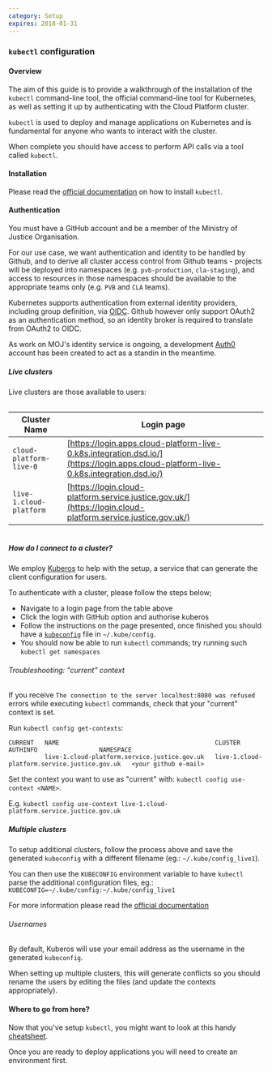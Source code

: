 ```yaml
---
category: Setup
expires: 2018-01-31
---
```

### `kubectl` configuration

#### Overview

The aim of this guide is to provide a walkthrough of the installation of the `kubectl` command-line tool, the official command-line tool for Kubernetes, as well as setting it up by authenticating with the Cloud Platform cluster.

`kubectl` is used to deploy and manage applications on Kubernetes and is fundamental for anyone who wants to interact with the cluster.

When complete you should have access to perform API calls via a tool called `kubectl`.

#### Installation

Please read the [official documentation](https://kubernetes.io/docs/tasks/tools/install-kubectl/) on how to install `kubectl`.

#### Authentication

You must have a GitHub account and be a member of the Ministry of Justice Organisation.

For our use case, we want authentication and identity to be handled by Github, and to derive all cluster access control from Github teams - projects will be deployed into namespaces (e.g. `pvb-production`, `cla-staging`), and access to resources in those namespaces should be available to the appropriate teams only (e.g. `PVB` and `CLA` teams).

Kubernetes supports authentication from external identity providers, including group definition, via [OIDC](https://kubernetes.io/docs/admin/authentication/##openid-connect-tokens). Github however only support OAuth2 as an authentication method, so an identity broker is required to translate from OAuth2 to OIDC.

As work on MOJ's identity service is ongoing, a development [Auth0](https://www.auth0.com) account has been created to act as a standin in the meantime.

##### Live clusters

Live clusters are those available to users:

<div style="height:1px;font-size:1px;">&nbsp;</div>

| Cluster Name | Login page |
| ------------ | ---------- |
| `cloud-platform-live-0` | [https://login.apps.cloud-platform-live-0.k8s.integration.dsd.io/](https://login.apps.cloud-platform-live-0.k8s.integration.dsd.io/) |
| `live-1.cloud-platform` | [https://login.cloud-platform.service.justice.gov.uk/](https://login.cloud-platform.service.justice.gov.uk/) |

<div style="height:1px;font-size:1px;">&nbsp;</div>

##### How do I connect to a cluster?

We employ [Kuberos](https://github.com/negz/kuberos) to help with the setup, a service that can generate the client configuration for users.

To authenticate with a cluster, please follow the steps below;

 - Navigate to a login page from the table above
 - Click the login with GitHub option and authorise kuberos
 - Follow the instructions on the page presented, once finished you should have a [`kubeconfig`](https://kubernetes.io/docs/tasks/access-application-cluster/configure-access-multiple-clusters/) file in `~/.kube/config`.
 - You should now be able to run `kubectl` commands; try running such `kubectl get namespaces`

###### Troubleshooting: "current" context

If you receive `The connection to the server localhost:8080 was refused` errors while executing `kubectl` commands,
check that your "current" context is set.

Run `kubectl config get-contexts`:

```
CURRENT   NAME                                           CLUSTER                                        AUTHINFO                 NAMESPACE
          live-1.cloud-platform.service.justice.gov.uk   live-1.cloud-platform.service.justice.gov.uk   <your github e-mail>
```

Set the context you want to use as "current" with: `kubectl config use-context <NAME>`.

E.g. `kubectl config use-context live-1.cloud-platform.service.justice.gov.uk`

##### Multiple clusters
To setup additional clusters, follow the process above and save the generated `kubeconfig` with a different filename (eg.: `~/.kube/config_live1`).

You can then use the `KUBECONFIG` environment variable to have `kubectl` parse the additional configuration files, eg.: `KUBECONFIG=~/.kube/config:~/.kube/config_live1`

For more information please read the [official documentation](https://kubernetes.io/docs/tasks/access-application-cluster/configure-access-multiple-clusters/)

###### Usernames
By default, Kuberos will use your email address as the username in the generated `kubeconfig`.

When setting up multiple clusters, this will generate conflicts so you should rename the users by editing the files (and update the contexts appropriately).

#### Where to go from here?

Now that you've setup `kubectl`, you might want to look at this handy [cheatsheet](https://kubernetes.io/docs/reference/kubectl/cheatsheet/).

Once you are ready to deploy applications you will need to create an environment first.
